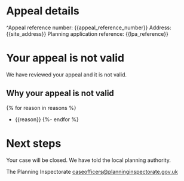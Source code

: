 # Appeal details

^Appeal reference number: {{appeal_reference_number}}
Address: {{site_address}}
Planning application reference: {{lpa_reference}}

# Your appeal is not valid

We have reviewed your appeal and it is not valid.

## Why your appeal is not valid
{% for reason in reasons %}
- {{reason}}
{%- endfor %}

# Next steps

Your case will be closed. We have told the local planning authority.

The Planning Inspectorate
caseofficers@planninginspectorate.gov.uk
